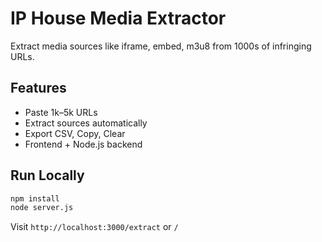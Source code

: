 # IP House Media Extractor

Extract media sources like iframe, embed, m3u8 from 1000s of infringing URLs.

## Features
- Paste 1k–5k URLs
- Extract sources automatically
- Export CSV, Copy, Clear
- Frontend + Node.js backend

## Run Locally
```bash
npm install
node server.js
```
Visit `http://localhost:3000/extract` or `/`
